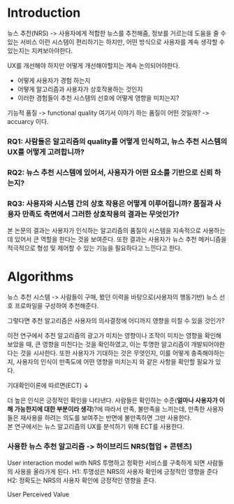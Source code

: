
# Introduction

뉴스 추천(NRS) -> 사용자에게 적합한 뉴스를 추천해줌, 정보를 거르는데 도움을 줄 수 있는 서비스
이런 시스템이 편리하기는 하지만, 어떤 방식으로 사용자를 계속 생각할 수 있는지는 지켜보아야한다. 

UX를 개선해야 하지만 어떻게 개선해야할지는 계속 논의되어야한다. 
- 어떻게 사용자가 경험 하는지
- 어떻게 알고리즘과 사용자가 상호작용하는 것인지
- 이러한 경험들이 추천 시스템의 선호에 어떻게 영향을 미치는지?

기능적 품질 -> functional quality
여기서 이야기 하는 품질이 어떤 것일까? -> accuarcy 이다.

###  RQ1: 사람들은 알고리즘의 quality를 어떻게 인식하고, 뉴스 추천 시스템의 UX를 어떻게 고려합니까?
### RQ2: 뉴스 추천 시스템에 있어서, 사용자가 어떤 요소를 기반으로 신뢰 하는지?
### RQ3:  사용자와 시스템 간의 상호 작용은 어떻게 이루어집니까? 품질과 사용자 만족도 측면에서 그러한 상호작용의 결과는 무엇인가?

본 논문의 결과는 사용자가 인식하는 알고리즘의 품질이 시스템을 지속적으로 사용하는데 있어서 큰 역할을 한다는 것을 보여준다. 
또한 결과는 사용자가 뉴스 추천 메커니즘을 적극적으로 형성 및 제어할 수 있는 기능을 필요하다고 느낀다고 한다.

# Algorithms

뉴스 추천 시스템 -> 사람들이 구매, 봤던 이력을 바탕으로(사용자의 행동기반) 뉴스 선호 프로파일을 구성하여 추천해준다. 

그렇다면 추천 알고리즘은 사용자의 의사결정에 어디까지 영향을 미칠 수 있을 것인가?

이전 연구에서 추천 알고리즘의 광고가 미치는 영향이나 조작이 미치는 영향을 확인해 보았을 때, 큰 영향을 미친다는 것을 확인하였고, 이는 투명한 알고리즘이 개발되어야한다는 것을 시사한다.
또한 사용자가 기대하는 것은 무엇인지, 이를 어떻게 충족해야하는지, 사용자의 인식이 만족도에 어떤 영향을 미치는지 와 같은 사항을 확인할 필요가 있다. 

기대확인이론에 따르면(ECT)  ↓

더 높은 인식은 긍정적인 확인을 나타낸다. 사람들은 확인하는  수준(**얼마나 사용자가 이해 가능한지에 대한 부분이라 생각**)?에 따라서 만족, 불만족을 느끼는데, 만족한 사용자들은 재사용을 하려는 의도를 보여주는 반면에 불만족하면 그만  사용한다.    
본 연구에서는 뉴스 알고리즘의 UX를 분석하기 위해 ECT를 사용한다. 

### 사용한 뉴스 추천 알고리즘 -> 하이브리드 NRS(협업 + 콘텐츠)

User interaction model with NRS
	투명하고 정확한 서비스를 구축하게 되면 사람들의 사용을 올라가게 된다. 
		H1: 투명성은 NRS의 사용자 확인에 긍정적인 영향을 준다
		H2: 정확도는 NRS의 사용자 확인에 긍정적인 영향을 준다.
		
User Perceived Value 
	



